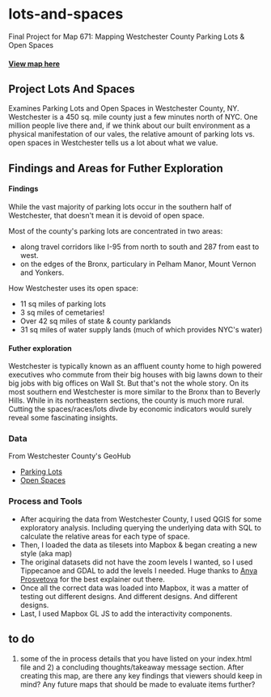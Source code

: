 # lots-and-spaces
Final Project for Map 671: Mapping Westchester County Parking Lots &amp; Open Spaces
#### [View map here](https://michael-sparks13.github.io/lots-and-spaces/)

## Project Lots And Spaces
Examines Parking Lots and Open Spaces in Westchester County, NY. Westchester is a 450 sq. mile county just a few minutes north of NYC. One million people live there and, if we think about our built environment as a physical manifestation of our vales, the relative amount of parking lots vs. open spaces in Westchester tells us a lot about what we value. 

## Findings and Areas for Futher Exploration
#### Findings
While the vast majority of parking lots occur in the southern half of Westchester, that doesn't mean it is devoid of open space. 

Most of the county's parking lots are concentrated in two areas:
- along travel corridors like I-95 from north to south and 287 from east to west. 
- on the edges of the Bronx, particulary in Pelham Manor, Mount Vernon and Yonkers. 

How Westchester uses its open space:
- 11 sq miles of parking lots
- 3 sq miles of cemetaries!
- Over 42 sq miles of state & county parklands
- 31 sq miles of water supply lands (much of which provides NYC's water)

#### Futher exploration
Westchester is typically known as an affluent county home to high powered executives who commute from their big houses with big lawns down to their big jobs with big offices on Wall St. But that's not the whole story. On its most southern end Westchester is more similar to the Bronx than to Beverly Hills. While in its northeastern sections, the county is much more rural. Cutting the spaces/races/lots divde by economic indicators would surely reveal some fascinating insights.


### Data
From Westchester County's GeoHub
- [Parking Lots](https://gis.westchestergov.com/datasets/parking-lots-1/explore?location=41.188605%2C-73.757497%2C12.39)
- [Open Spaces](https://gis.westchestergov.com/datasets/wcgis::open-space/explore?location=41.122403%2C-73.734250%2C11.00)

### Process and Tools
- After acquiring the data from Westchester County, I used QGIS for some exploratory analysis. Including querying the underlying data with SQL to calculate the relative areas for each type of space. 
- Then, I loaded the data as tilesets into Mapbox & began creating a new style (aka map)
- The original datasets did not have the zoom levels I wanted, so I used Tippecanoe and GDAL to add the levels I needed. Huge thanks to [Anya Prosvetova](https://www.prosvetova.com/blog/2021-08-15-mapbox-adjust-zoom-extent) for the best explainer out there. 
- Once all the correct data was loaded into Mapbox, it was a matter of testing out different designs. And different designs. And different designs. 
- Last, I used Mapbox GL JS to add the interactivity components. 


## to do
1) some of the in process details that you have listed on your index.html file and 2) a concluding thoughts/takeaway message section. After creating this map, are there any key findings that viewers should keep in mind? Any future maps that should be made to evaluate items further?

